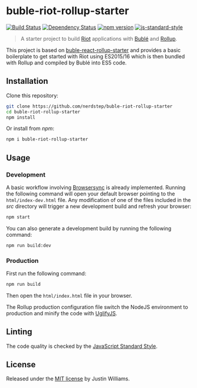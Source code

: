 # buble-riot-rollup-starter
[![Build Status](https://travis-ci.org/nerdstep/buble-riot-rollup-starter.svg?branch=master)](https://travis-ci.org/nerdstep/buble-riot-rollup-starter)
[![Dependency Status](https://gemnasium.com/badges/github.com/nerdstep/buble-riot-rollup-starter.svg)](https://gemnasium.com/github.com/nerdstep/buble-riot-rollup-starter)
[![npm version](https://img.shields.io/npm/v/buble-riot-rollup-starter.svg?style=flat)](https://www.npmjs.com/package/buble-riot-rollup-starter)
[![js-standard-style](https://img.shields.io/badge/code%20style-standard-brightgreen.svg)](http://standardjs.com/)

> A starter project to build [Riot](http://riotjs.com/) applications with [Bublé](https://buble.surge.sh/guide/) and [Rollup](http://rollupjs.org/).

This project is based on [buble-react-rollup-starter](https://github.com/yamafaktory/buble-react-rollup-starter) and provides a basic boilerplate to get started with Riot using ES2015/16 which is then bundled with Rollup and compiled by Bublé into ES5 code.

## Installation

Clone this repository:

```bash
git clone https://github.com/nerdstep/buble-riot-rollup-starter
cd buble-riot-rollup-starter
npm install
```

Or install from *npm*:

```bash
npm i buble-riot-rollup-starter
```

## Usage

### Development

A basic workflow involving [Browsersync](https://www.browsersync.io/) is already implemented. Running the following command will open your default browser pointing to the `html/index-dev.html` file. Any modification of one of the files included in the *src* directory will trigger a new development build and refresh your browser:

```bash
npm start
```

You can also generate a development build by running the following command:

```bash
npm run build:dev
```

### Production

First run the following command:

```bash
npm run build
```

Then open the `html/index.html` file in your browser.

The Rollup production configuration file switch the NodeJS environment to production and minify the code with [UglifyJS](http://lisperator.net/uglifyjs/).

## Linting

The code quality is checked by the [JavaScript Standard Style](http://standardjs.com/).

## License

Released under the [MIT license](https://opensource.org/licenses/MIT) by Justin Williams.
